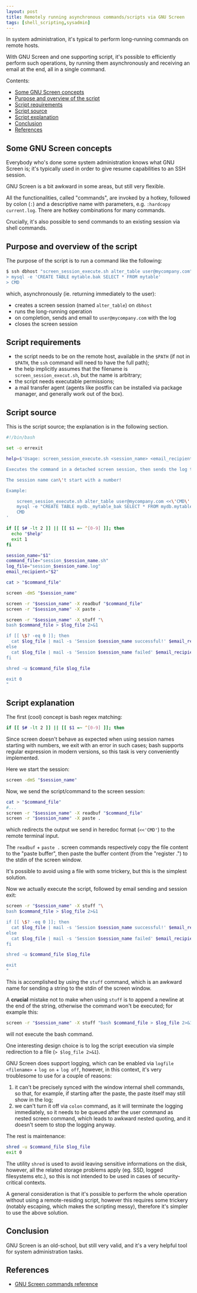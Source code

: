 ```yaml
---
layout: post
title: Remotely running asynchronous commands/scripts via GNU Screen
tags: [shell_scripting,sysadmin]
---
```


In system administration, it's typical to perform long-running commands on remote hosts.

With GNU Screen and one supporting script, it's possible to efficiently perform such operations, by running them asynchronously and receiving an email at the end, all in a single command.

Contents:

- [Some GNU Screen concepts](/Remotely-running-asynchronous-commands-scripts-via-gnu-screen#some-gnu-screen-concepts)
- [Purpose and overview of the script](/Remotely-running-asynchronous-commands-scripts-via-gnu-screen#purpose-and-overview-of-the-script)
- [Script requirements](/Remotely-running-asynchronous-commands-scripts-via-gnu-screen#script-requirements)
- [Script source](/Remotely-running-asynchronous-commands-scripts-via-gnu-screen#script-source)
- [Script explanation](/Remotely-running-asynchronous-commands-scripts-via-gnu-screen#script-explanation)
- [Conclusion](/Remotely-running-asynchronous-commands-scripts-via-gnu-screen#conclusion)
- [References](/Remotely-running-asynchronous-commands-scripts-via-gnu-screen#references)

## Some GNU Screen concepts

Everybody who's done some system administration knows what GNU Screen is; it's typically used in order to give resume capabilities to an SSH session.

GNU Screen is a bit awkward in some areas, but still very flexible.

All the functionalities, called "commands", are invoked by a hotkey, followed by colon (`:`) and a descriptive name with parameters, e.g. `:hardcopy current.log`. There are hotkey combinations for many commands.

Crucially, it's also possible to send commands to an existing session via shell commands.

## Purpose and overview of the script

The purpose of the script is to run a command like the following:

```sh
$ ssh dbhost "screen_session_execute.sh alter_table user@mycompany.com" <<'CMD'
> mysql -e 'CREATE TABLE mytable.bak SELECT * FROM mytable'
> CMD
```

which, asynchronously (ie. returning immediately to the user):

- creates a screen session (named `alter_table`) on `dbhost`
- runs the long-running operation
- on completion, sends and email to `user@mycompany.com` with the log
- closes the screen session

## Script requirements

- the script needs to be on the remote host, available in the `$PATH` (if not in `$PATH`, the `ssh` command will need to have the full path);
- the help implicitly assumes that the filename is `screen_session_execut.sh`, but the name is arbitrary;
- the script needs executable permissions;
- a mail transfer agent (agents like postfix can be installed via package manager, and generally work out of the box).

## Script source

This is the script source; the explanation is in the following section.

```sh
#!/bin/bash

set -o errexit

help=$'Usage: screen_session_execute.sh <session_name> <email_recipient> <heredoc_command>

Executes the command in a detached screen session, then sends the log to the email recipient, and closes the session.

The session name can\'t start with a number!

Example:

    screen_session_execute.sh alter_table user@mycompany.com <<\'CMD\'
    mysql -e "CREATE TABLE mydb._mytable_bak SELECT * FROM mydb.mytable"
    CMD
'

if [[ $# -lt 2 ]] || [[ $1 =~ ^[0-9] ]]; then
  echo "$help"
  exit 1
fi

session_name="$1"
command_file="session_$session_name.sh"
log_file="session_$session_name.log"
email_recipient="$2"

cat > "$command_file"

screen -dmS "$session_name"

screen -r "$session_name" -X readbuf "$command_file"
screen -r "$session_name" -X paste .

screen -r "$session_name" -X stuff "\
bash $command_file > $log_file 2>&1

if [[ \$? -eq 0 ]]; then
  cat $log_file | mail -s 'Session $session_name successful!' $email_recipient
else
  cat $log_file | mail -s 'Session $session_name failed' $email_recipient
fi

shred -u $command_file $log_file

exit 0
"
```

## Script explanation

The first (cool) concept is bash regex matching:

```sh
if [[ $# -lt 2 ]] || [[ $1 =~ ^[0-9] ]]; then
```

Since screen doesn't behave as expected when using session names starting with numbers, we exit with an error in such cases; bash supports regular expression in modern versions, so this task is very conveniently implemented.

Here we start the session:

```sh
screen -dmS "$session_name"
```

Now, we send the script/command to the screen session:

```sh
cat > "$command_file"
#...
screen -r "$session_name" -X readbuf "$command_file"
screen -r "$session_name" -X paste .
```

which redirects the output we send in heredoc format (`<<'CMD'`) to the remote terminal input.

The `readbuf` + `paste .` screen commands respectively copy the file content to the "paste buffer", then paste the buffer content (from the "register .") to the stdin of the screen window.

It's possible to avoid using a file with some trickery, but this is the simplest solution.

Now we actually execute the script, followed by email sending and session exit:

```sh
screen -r "$session_name" -X stuff "\
bash $command_file > $log_file 2>&1

if [[ \$? -eq 0 ]]; then
  cat $log_file | mail -s 'Session $session_name successful!' $email_recipient
else
  cat $log_file | mail -s 'Session $session_name failed' $email_recipient
fi

shred -u $command_file $log_file

exit
"
```

This is accomplished by using the `stuff` command, which is an awkward name for sending a string to the stdin of the screen window.

A **crucial** mistake not to make when using `stuff` is to append a newline at the end of the string, otherwise the command won't be executed; for example this:

```sh
screen -r "$session_name" -X stuff "bash $command_file > $log_file 2>&1"
```

will not execute the bash command.

One interesting design choice is to log the script execution via simple redirection to a file (`> $log_file 2>&1`).

GNU Screen does support logging, which can be enabled via `logfile <filename>` + `log on` + `log off`, however, in this context, it's very troublesome to use for a couple of reasons:

1. it can't be precisely synced with the window internal shell commands, so that, for example, if starting after the paste, the paste itself may still show in the log;
2. we can't turn it off via `colon` command, as it will terminate the logging immediately, so it needs to be queued after the user command as nested screen command, which leads to awkward nested quoting, and it doesn't seem to stop the logging anyway.

The rest is maintenance:

```sh
shred -u $command_file $log_file
exit 0
```

The utility `shred` is used to avoid leaving sensitive informations on the disk, however, all the related storage problems apply (eg. SSD, logged filesystems etc.), so this is not intended to be used in cases of security-critical contexts.

A general consideration is that it's possible to perform the whole operation without using a remote-residing script, however this requires some trickery (notably escaping, which makes the scripting messy), therefore it's simpler to use the above solution.

## Conclusion

GNU Screen is an old-school, but still very valid, and it's a very helpful tool for system administration tasks.

## References

- [GNU Screen commands reference](http://aperiodic.net/screen/commands:start)
